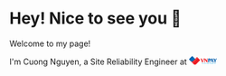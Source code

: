 # Hey! Nice to see you 👋

Welcome to my page!

I'm Cuong Nguyen, a Site Reliability Engineer at <img src="./assets/vnpay.svg" alt="VNPAY" height="15"/>
